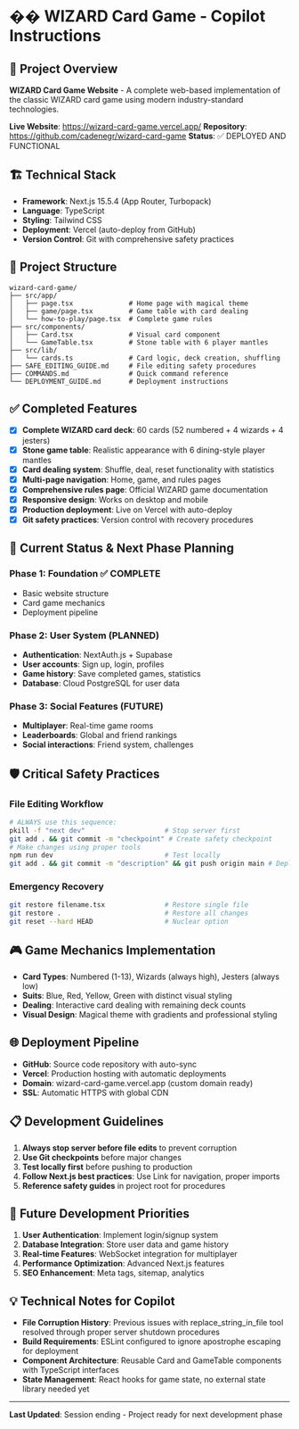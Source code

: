 # �� WIZARD Card Game - Copilot Instructions

## 🎯 Project Overview
**WIZARD Card Game Website** - A complete web-based implementation of the classic WIZARD card game using modern industry-standard technologies.

**Live Website**: https://wizard-card-game.vercel.app/
**Repository**: https://github.com/cadenegr/wizard-card-game
**Status**: ✅ DEPLOYED AND FUNCTIONAL

## 🏗️ Technical Stack
- **Framework**: Next.js 15.5.4 (App Router, Turbopack)
- **Language**: TypeScript
- **Styling**: Tailwind CSS
- **Deployment**: Vercel (auto-deploy from GitHub)
- **Version Control**: Git with comprehensive safety practices

## 📁 Project Structure
```
wizard-card-game/
├── src/app/
│   ├── page.tsx              # Home page with magical theme
│   ├── game/page.tsx         # Game table with card dealing
│   └── how-to-play/page.tsx  # Complete game rules
├── src/components/
│   ├── Card.tsx              # Visual card component
│   └── GameTable.tsx         # Stone table with 6 player mantles
├── src/lib/
│   └── cards.ts              # Card logic, deck creation, shuffling
├── SAFE_EDITING_GUIDE.md     # File editing safety procedures
├── COMMANDS.md               # Quick command reference
└── DEPLOYMENT_GUIDE.md       # Deployment instructions
```

## ✅ Completed Features
- [x] **Complete WIZARD card deck**: 60 cards (52 numbered + 4 wizards + 4 jesters)
- [x] **Stone game table**: Realistic appearance with 6 dining-style player mantles
- [x] **Card dealing system**: Shuffle, deal, reset functionality with statistics
- [x] **Multi-page navigation**: Home, game, and rules pages
- [x] **Comprehensive rules page**: Official WIZARD game documentation
- [x] **Responsive design**: Works on desktop and mobile
- [x] **Production deployment**: Live on Vercel with auto-deploy
- [x] **Git safety practices**: Version control with recovery procedures

## 🚧 Current Status & Next Phase Planning

### Phase 1: Foundation ✅ COMPLETE
- Basic website structure
- Card game mechanics
- Deployment pipeline

### Phase 2: User System (PLANNED)
- **Authentication**: NextAuth.js + Supabase
- **User accounts**: Sign up, login, profiles
- **Game history**: Save completed games, statistics
- **Database**: Cloud PostgreSQL for user data

### Phase 3: Social Features (FUTURE)
- **Multiplayer**: Real-time game rooms
- **Leaderboards**: Global and friend rankings
- **Social interactions**: Friend system, challenges

## 🛡️ Critical Safety Practices

### File Editing Workflow
```bash
# ALWAYS use this sequence:
pkill -f "next dev"                    # Stop server first
git add . && git commit -m "checkpoint" # Create safety checkpoint
# Make changes using proper tools
npm run dev                            # Test locally
git add . && git commit -m "description" && git push origin main # Deploy live
```

### Emergency Recovery
```bash
git restore filename.tsx               # Restore single file
git restore .                          # Restore all changes
git reset --hard HEAD                  # Nuclear option
```

## 🎮 Game Mechanics Implementation
- **Card Types**: Numbered (1-13), Wizards (always high), Jesters (always low)
- **Suits**: Blue, Red, Yellow, Green with distinct visual styling
- **Dealing**: Interactive card dealing with remaining deck counts
- **Visual Design**: Magical theme with gradients and professional styling

## 🌐 Deployment Pipeline
- **GitHub**: Source code repository with auto-sync
- **Vercel**: Production hosting with automatic deployments
- **Domain**: wizard-card-game.vercel.app (custom domain ready)
- **SSL**: Automatic HTTPS with global CDN

## 📋 Development Guidelines
1. **Always stop server before file edits** to prevent corruption
2. **Use Git checkpoints** before major changes
3. **Test locally first** before pushing to production
4. **Follow Next.js best practices**: Use Link for navigation, proper imports
5. **Reference safety guides** in project root for procedures

## 🎯 Future Development Priorities
1. **User Authentication**: Implement login/signup system
2. **Database Integration**: Store user data and game history
3. **Real-time Features**: WebSocket integration for multiplayer
4. **Performance Optimization**: Advanced Next.js features
5. **SEO Enhancement**: Meta tags, sitemap, analytics

## 💡 Technical Notes for Copilot
- **File Corruption History**: Previous issues with replace_string_in_file tool resolved through proper server shutdown procedures
- **Build Requirements**: ESLint configured to ignore apostrophe escaping for deployment
- **Component Architecture**: Reusable Card and GameTable components with TypeScript interfaces
- **State Management**: React hooks for game state, no external state library needed yet

---
**Last Updated**: Session ending - Project ready for next development phase
